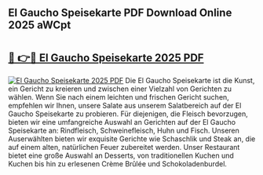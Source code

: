 ## El Gaucho Speisekarte PDF Download Online 2025 aWCpt

# <h2><a href="http://gc6vh0.nevu.top/?p=El+Gaucho+Speisekarte">🔗 👉🔴 El Gaucho Speisekarte 2025 PDF</a></h2>

[![El Gaucho Speisekarte 2025 PDF](https://i.imgur.com/dBaPXMq.png)](http://gc6vh0.nevu.top/?p=El+Gaucho+Speisekarte)
Die El Gaucho Speisekarte ist die Kunst, ein Gericht zu kreieren und zwischen einer Vielzahl von Gerichten zu wählen. Wenn Sie nach einem leichten und frischen Gericht suchen, empfehlen wir Ihnen, unsere Salate aus unserem Salatbereich auf der El Gaucho Speisekarte zu probieren. Für diejenigen, die Fleisch bevorzugen, bieten wir eine umfangreiche Auswahl an Gerichten auf der El Gaucho Speisekarte an: Rindfleisch, Schweinefleisch, Huhn und Fisch. Unseren Auserwählten bieten wir exquisite Gerichte wie Schaschlik und Steak an, die auf einem alten, natürlichen Feuer zubereitet werden. Unser Restaurant bietet eine große Auswahl an Desserts, von traditionellen Kuchen und Kuchen bis hin zu erlesenen Crème Brûlée und Schokoladenburdel.
